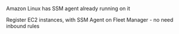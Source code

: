 
Amazon Linux has SSM agent already running on it

Register EC2 instances, with SSM Agent on Fleet Manager - no need inbound rules